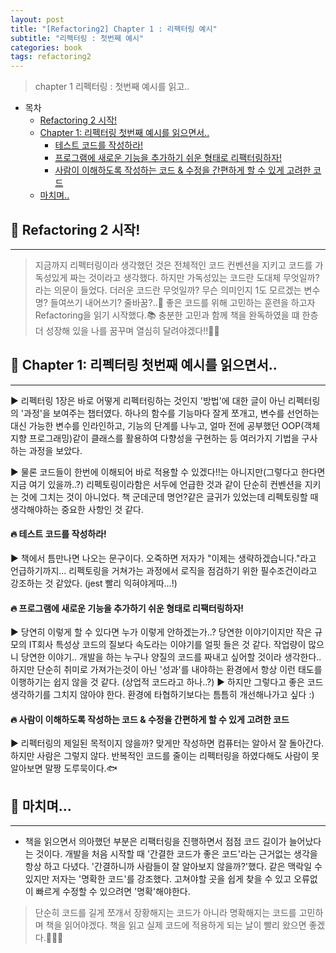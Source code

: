 ```yaml
---
layout: post
title: "[Refactoring2] Chapter 1 : 리팩터링 예시"
subtitle: "리펙터링 : 첫번째 예시"
categories: book
tags: refactoring2
---
```


> chapter 1 리펙터링 : 첫번째 예시를 읽고..

<!---more--->

- 목차
  - [Refactoring 2 시작!](#-refactoring-2-시작)
  - [Chapter 1: 리펙터링 첫번째 예시를 읽으면서..](#-chapter-1-리펙터링-첫번째-예시를-읽으면서)
    - [테스트 코드를 작성하라!](#-테스트-코드를-작성하라)
    - [프로그램에 새로운 기능을 추가하기 쉬운 형태로 리팩터링하자!](#-프로그램에-새로운-기능을-추가하기-쉬운-형태로-리팩터링하자)
    - [사람이 이해하도록 작성하는 코드 & 수정을 간편하게 할 수 있게 고려한 코드](#-사람이-이해하도록-작성하는-코드--수정을-간편하게-할-수-있게-고려한-코드)
  - [마치며..](#-마치며)

## 📌 Refactoring 2 시작!

---

> 지금까지 리펙터링이라 생각했던 것은 전체적인 코드 컨벤션을 지키고 코드를 가독성있게 짜는 것이라고 생각했다. 하지만 가독성있는 코드란 도대체 무엇일까? 라는 의문이 들었다. 더러운 코드란 무엇일까? 무슨 의미인지 1도 모르겠는 변수명? 들여쓰기 내어쓰기? 줄바꿈?..🧐
> 좋은 코드를 위해 고민하는 훈련을 하고자 Refactoring을 읽기 시작했다.📚 충분한 고민과 함께 책을 완독하였을 떄 한층 더 성장해 있을 나를 꿈꾸며 열심히 달려야겠다!!🏃🏻

## 📌 Chapter 1: 리펙터링 첫번째 예시를 읽으면서..

---

▶︎ 리펙터링 1장은 바로 어떻게 리펙터링하는 것인지 '방법'에 대한 글이 아닌 리펙터링의 '과정'을 보여주는 챕터였다. 하나의 함수를 기능마다 잘게 쪼개고, 변수를 선언하는 대신 가능한 변수를 인라인하고, 기능의 단계를 나누고, 얼마 전에 공부했던 OOP(객체 지향 프로그래밍)같이 클래스를 활용하여 다향성을 구현하는 등 여러가지 기법을 구사하는 과정을 보았다.

▶︎ 물론 코드들이 한번에 이해되어 바로 적용할 수 있겠다!!는 아니지만(그렇다고 한다면 지금 여기 있을까..?) 리펙토링이라함은 서두에 언급한 것과 같이 단순히 컨벤션을 지키는 것에 그치는 것이 아니었다. 책 군데군데 명언?같은 글귀가 있었는데 리펙토링할 때 생각해야하는 중요한 사항인 것 같다.

#### 🔥 테스트 코드를 작성하라!

▶︎ 책에서 틈만나면 나오는 문구이다. 오죽하면 저자가 "이제는 생략하겠습니다."라고 언급하기까지... 리펙토링을 거쳐가는 과정에서 로직을 점검하기 위한 필수조건이라고 강조하는 것 같았다. (jest 빨리 익혀야게따...!)

#### 🔥 프로그램에 새로운 기능을 추가하기 쉬운 형태로 리팩터링하자!

▶︎ 당연히 이렇게 할 수 있다면 누가 이렇게 안하겠는가..? 당연한 이야기이지만 작은 규모의 IT회사 특성상 코드의 질보다 속도라는 이야기를 얼핏 들은 것 같다. 작업량이 많으니 당연한 이야기..
개발을 하는 누구나 양질의 코드를 짜내고 싶어할 것이라 생각한다.. 하지만 단순히 취미로 가져가는것이 아닌 '성과'를 내야하는 환경에서 항상 이런 태도를 이행하기는 쉽지 않을 것 같다. (상업적 코드라고 하나..?)
▶︎ 하지만 그렇다고 좋은 코드 생각하기를 그치지 않아야 한다. 환경에 타협하기보다는 틈틈히 개선해나가고 싶다 :)

#### 🔥 사람이 이해하도록 작성하는 코드 & 수정을 간편하게 할 수 있게 고려한 코드

▶︎ 리펙터링의 제일된 목적이지 않을까? 맞게만 작성하면 컴퓨터는 알아서 잘 돌아간다. 하지만 사람은 그렇지 않다. 반복적인 코드를 줄이는 리펙터링을 하였다해도 사람이 못알아보면 말짱 도루묵이다.🐟

## 📌 마치며...

---

- 책을 읽으면서 의아했던 부분은 리팩터링을 진행하면서 점점 코드 길이가 늘어났다는 것이다. 개발을 처음 시작할 때 '간결한 코드가 좋은 코드'라는 근거없는 생각을 항상 하고 다녔다. '간결하니까 사람들이 잘 알아보지 않을까?'했다. 같은 맥락일 수 있지만 저자는 '명확한 코드'를 강조했다. 고쳐야할 곳을 쉽게 찾을 수 있고 오류없이 빠르게 수정할 수 있으려면 '명확'해야한다.

> 단순히 코드를 길게 쪼개서 장황해지는 코드가 아니라 명확해지는 코드를 고민하며 책을 읽어야겠다. 책을 읽고 실제 코드에 적용하게 되는 날이 빨리 왔으면 좋겠다.👨🏻‍💻
